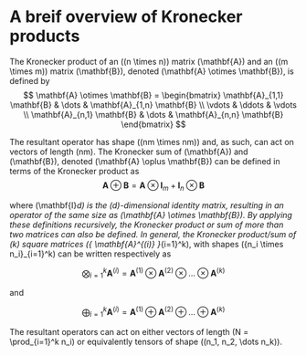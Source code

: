 # A breif overview of Kronecker products

The Kronecker product of an \((n \times n)\) matrix \(\mathbf{A}\) and an \((m \times m)\) matrix \(\mathbf{B}\), denoted \(\mathbf{A} \otimes \mathbf{B}\), is defined  by
$$
\mathbf{A} \otimes \mathbf{B} = 
\begin{bmatrix} 
\mathbf{A}_{1,1} \mathbf{B} & \dots  & \mathbf{A}_{1,n} \mathbf{B} \\
\vdots   & \ddots & \vdots   \\
\mathbf{A}_{n,1} \mathbf{B} & \dots  & \mathbf{A}_{n,n} \mathbf{B}
\end{bmatrix}
$$

The resultant operator has shape \((nm \times nm)\) and, as such, can act on vectors of length \(nm\). The Kronecker sum of \(\mathbf{A}\) and \(\mathbf{B}\), denoted \(\mathbf{A} \oplus \mathbf{B}\) can be defined in terms of the Kronecker product as 
$$
\mathbf{A} \oplus \mathbf{B} = \mathbf{A} \otimes \mathbf{I}_m + \mathbf{I}_n \otimes \mathbf{B}
$$

where \(\mathbf{I}_d\) is the \(d\)-dimensional identity matrix, resulting in an operator of the same size as \(\mathbf{A} \otimes \mathbf{B}\). By applying these definitions recursively, the Kronecker product or sum of more than two matrices can also be defined. In general, the Kronecker product/sum of \(k\) square matrices \(\{ \mathbf{A}^{(i)} \}_{i=1}^k\), with shapes \(\{n_i \times n_i\}_{i=1}^k\) can be written respectively as

$$
\bigotimes_{i=1}^k \mathbf{A}^{(i)} = \mathbf{A}^{(1)} \otimes \mathbf{A}^{(2)} \otimes \dots \otimes \mathbf{A}^{(k)}
$$

and 

$$
\bigoplus_{i=1}^k \mathbf{A}^{(i)} = \mathbf{A}^{(1)} \oplus \mathbf{A}^{(2)} \oplus \dots \oplus \mathbf{A}^{(k)}
$$

The resultant operators can act on either vectors of length \(N = \prod_{i=1}^k n_i\) or equivalently tensors of shape \((n_1, n_2, \dots n_k)\). 

## 